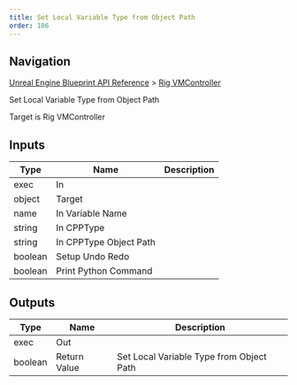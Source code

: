 ```yaml
---
title: Set Local Variable Type from Object Path
order: 106
---
```

## Navigation

[Unreal Engine Blueprint API Reference](https://dev.epicgames.com/documentation/en-us/unreal-engine/BlueprintAPI) > [Rig VMController](https://dev.epicgames.com/documentation/en-us/unreal-engine/BlueprintAPI/RigVMController)

Set Local Variable Type from Object Path

Target is Rig VMController

## Inputs

| Type | Name | Description |
| --- | --- | --- |
| exec | In |  |
| object | Target |  |
| name | In Variable Name |  |
| string | In CPPType |  |
| string | In CPPType Object Path |  |
| boolean | Setup Undo Redo |  |
| boolean | Print Python Command |  |

## Outputs

| Type | Name | Description |
| --- | --- | --- |
| exec | Out |  |
| boolean | Return Value | Set Local Variable Type from Object Path |
